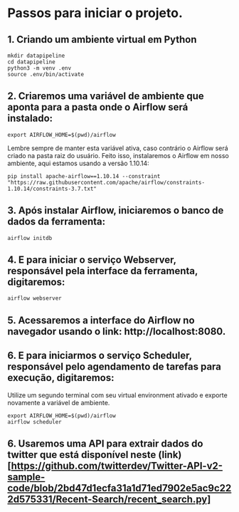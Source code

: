 # Passos para iniciar o projeto.


## 1. Criando um ambiente virtual em Python

```
mkdir datapipeline
cd datapipeline
python3 -m venv .env
source .env/bin/activate
````

## 2. Criaremos uma variável de ambiente que aponta para a pasta onde o Airflow será instalado:

```
export AIRFLOW_HOME=$(pwd)/airflow
```

Lembre sempre de manter esta variável ativa, caso contrário o Airflow será criado na pasta raiz do usuário. Feito isso, instalaremos o Airflow em nosso ambiente, aqui estamos usando a versão 1.10.14:

```
pip install apache-airflow==1.10.14 --constraint "https://raw.githubusercontent.com/apache/airflow/constraints-1.10.14/constraints-3.7.txt"
````

## 3. Após instalar Airflow, iniciaremos o banco de dados da ferramenta:

```
airflow initdb
````

## 4. E para iniciar o serviço Webserver, responsável pela interface da ferramenta, digitaremos:

```
airflow webserver
````

## 5. Acessaremos a interface do Airflow no navegador usando o link: http://localhost:8080.

## 6. E para iniciarmos o serviço Scheduler, responsável pelo agendamento de tarefas para execução, digitaremos:
Utilize um segundo terminal com seu virtual environment ativado e exporte novamente a variável de ambiente.

```
export AIRFLOW_HOME=$(pwd)/airflow
airflow scheduler
```

## 6. Usaremos uma API para extrair dados do twitter que está disponível neste (link)[https://github.com/twitterdev/Twitter-API-v2-sample-code/blob/2bd47d1ecfa31a1d71ed7902e5ac9c222d575331/Recent-Search/recent_search.py]